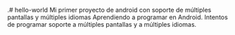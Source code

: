 .# hello-world
Mi primer proyecto de android con soporte de múltiples pantallas y múltiples idiomas
Aprendiendo a programar en Android.
Intentos de programar soporte a múltiples pantallas y a múltiples idiomas.
